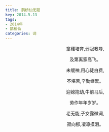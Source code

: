 ```yaml
---
title: 鹊桥仙无题
key: 2014.5.13
tags: 
- 2014年 
- 鹊桥仙
categories: 词
---
```


<p align="center">童稚培育,弱冠教导,
</p>
<p align="center">及第离家高飞。
</p>
<p align="center">未缓神,用心徒白费,
</p>
<p align="center">不堪苦,辛勤继累。
</p>
<p align="center">迎媳抱幼,牛前马后,
</p>
<p align="center">劳作年年岁岁。
</p>
<p align="center">老无能,子女露微词,
</p>
<p align="center">寂向郁,凄凉摸泪。
</p>
